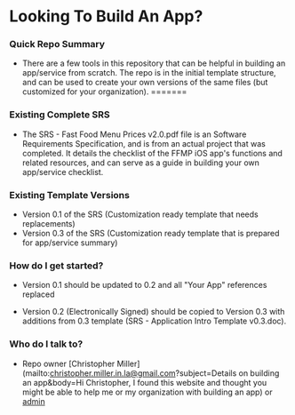 # Looking To Build An App? #

### Quick Repo Summary ###
* There are a few tools in this repository that can be helpful in building an app/service from scratch. The repo is in the initial template structure, and can be used to create your own versions of the same files (but customized for your organization).
=======

### Existing Complete SRS ###
* The SRS - Fast Food Menu Prices v2.0.pdf file is an Software Requirements Specification, and is from an actual project that was completed. It details the checklist of the FFMP iOS app's functions and related resources, and can serve as a guide in building your own app/service checklist.

### Existing Template Versions ###
* Version 0.1 of the SRS (Customization ready template that needs replacements)
* Version 0.3 of the SRS (Customization ready template that is prepared for app/service summary)

### How do I get started? ###
* Version 0.1 should be updated to 0.2 and all "Your App" references replaced

* Version 0.2 (Electronically Signed) should be copied to Version 0.3 with additions from 0.3 template (SRS - Application Intro Template v0.3.doc).

### Who do I talk to? ###

* Repo owner [Christopher Miller](mailto:christopher.miller.in.la@gmail.com?subject=Details on building an app&body=Hi Christopher, I found this website and thought you might be able to help me or my organization with building an app) or [admin](#)
